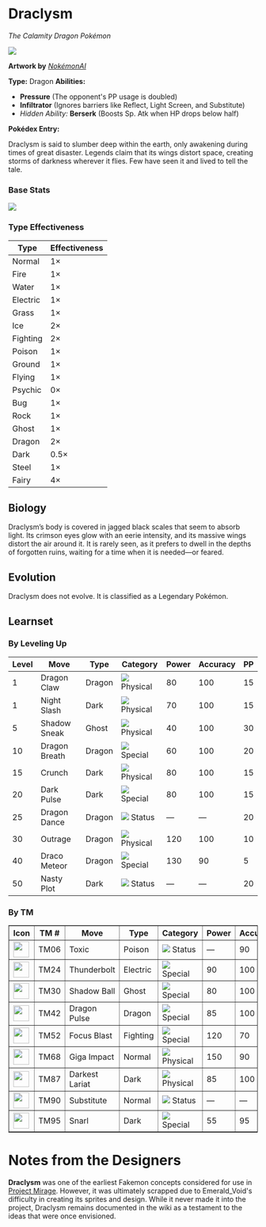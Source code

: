 # **Draclysm**  

*The Calamity Dragon Pokémon*  

<img src="https://i.imgur.com/oaew9Gg.png">

**Artwork by** *[NokémonAI](https://nokemon.eloie.tech/)*  

**Type:** Dragon
**Abilities:**  
- **Pressure** (The opponent's PP usage is doubled)  
- **Infiltrator** (Ignores barriers like Reflect, Light Screen, and Substitute)  
- *Hidden Ability:* **Berserk** (Boosts Sp. Atk when HP drops below half)  

**Pokédex Entry:**  

Draclysm is said to slumber deep within the earth, only awakening during times of great disaster. Legends claim that its wings distort space, creating storms of darkness wherever it flies. Few have seen it and lived to tell the tale.  

### **Base Stats**  

<img src="https://i.imgur.com/Y4JoOEX.png">

### **Type Effectiveness**  

| Type      | Effectiveness |  
|-----------|--------------|  
| Normal    | 1×           |  
| Fire      | 1×           |  
| Water     | 1×           |  
| Electric  | 1×           |  
| Grass     | 1×           |  
| Ice       | 2×           |  
| Fighting  | 2×           |  
| Poison    | 1×           |  
| Ground    | 1×           |  
| Flying    | 1×           |  
| Psychic   | 0×           |  
| Bug       | 1×           |  
| Rock      | 1×           |  
| Ghost     | 1×           |  
| Dragon    | 2×           |  
| Dark      | 0.5×         |  
| Steel     | 1×           |  
| Fairy     | 4×           |  





## **Biology**  

Draclysm’s body is covered in jagged black scales that seem to absorb light. Its crimson eyes glow with an eerie intensity, and its massive wings distort the air around it. It is rarely seen, as it prefers to dwell in the depths of forgotten ruins, waiting for a time when it is needed—or feared.  



## **Evolution**  

Draclysm does not evolve. It is classified as a Legendary Pokémon.  


## **Learnset**  

### **By Leveling Up**  

| Level | Move         | Type  | Category | Power | Accuracy | PP  |  
|-------|-------------|-------|----------|--------|----------|----|  
| 1     | Dragon Claw  | Dragon | <img src="https://archives.bulbagarden.net/media/upload/5/54/PhysicalIC.png"> Physical  | 80  | 100  | 15  |  
| 1     | Night Slash  | Dark   | <img src="https://archives.bulbagarden.net/media/upload/5/54/PhysicalIC.png"> Physical  | 70  | 100  | 15  |  
| 5     | Shadow Sneak  | Ghost  | <img src="https://archives.bulbagarden.net/media/upload/5/54/PhysicalIC.png"> Physical  | 40  | 100  | 30  |  
| 10    | Dragon Breath  | Dragon | <img src="https://archives.bulbagarden.net/media/upload/6/6b/SpecialIC.png"> Special  | 60  | 100  | 20  |  
| 15    | Crunch      | Dark   | <img src="https://archives.bulbagarden.net/media/upload/5/54/PhysicalIC.png"> Physical  | 80  | 100  | 15  |  
| 20    | Dark Pulse  | Dark   | <img src="https://archives.bulbagarden.net/media/upload/6/6b/SpecialIC.png"> Special  | 80  | 100  | 15  |  
| 25    | Dragon Dance  | Dragon | <img src="https://archives.bulbagarden.net/media/upload/a/a7/StatusIC.png"> Status   | —   | —    | 20  |  
| 30    | Outrage      | Dragon | <img src="https://archives.bulbagarden.net/media/upload/5/54/PhysicalIC.png"> Physical  | 120 | 100  | 10  |  
| 40    | Draco Meteor  | Dragon | <img src="https://archives.bulbagarden.net/media/upload/6/6b/SpecialIC.png"> Special  | 130 | 90   | 5   |  
| 50    | Nasty Plot   | Dark   | <img src="https://archives.bulbagarden.net/media/upload/a/a7/StatusIC.png"> Status   | —   | —    | 20  |  



### **By TM**  

<table border="1">
    <tr>
      <th>Icon</th>
      <th>TM #</th>
      <th>Move</th>
      <th>Type</th>
      <th>Category</th>
      <th>Power</th>
      <th>Accuracy</th>
      <th>PP</th>
    </tr>
    <tr>
      <td><img src="https://archives.bulbagarden.net/media/upload/9/93/Bag_TM_Poison_SV_Sprite.png" width="32" height="32"></td> <!-- Replace with specific move icon -->
      <td>TM06</td>
      <td>Toxic</td>
      <td>Poison</td>
      <td><img src="https://archives.bulbagarden.net/media/upload/a/a7/StatusIC.png"> Status</td>
      <td>—</td>
      <td>90</td>
      <td>10</td>
    </tr>
    <tr>
      <td><img src="https://archives.bulbagarden.net/media/upload/7/74/Bag_TM_Electric_SV_Sprite.png" width="32" height="32"></td>
      <td>TM24</td>
      <td>Thunderbolt</td>
      <td>Electric</td>
      <td><img src="https://archives.bulbagarden.net/media/upload/6/6b/SpecialIC.png"> Special</td>
      <td>90</td>
      <td>100</td>
      <td>15</td>
    </tr>
    <tr>
      <td><img src="https://archives.bulbagarden.net/media/upload/e/e3/Bag_TM_Ghost_SV_Sprite.png" width="32" height="32"></td>
      <td>TM30</td>
      <td>Shadow Ball</td>
      <td>Ghost</td>
      <td><img src="https://archives.bulbagarden.net/media/upload/6/6b/SpecialIC.png"> Special</td>
      <td>80</td>
      <td>100</td>
      <td>15</td>
    </tr>
    <tr>
      <td><img src="https://archives.bulbagarden.net/media/upload/3/3c/Bag_TM_Dragon_SV_Sprite.png" width="32" height="32"></td>
      <td>TM42</td>
      <td>Dragon Pulse</td>
      <td>Dragon</td>
      <td><img src="https://archives.bulbagarden.net/media/upload/6/6b/SpecialIC.png"> Special</td>
      <td>85</td>
      <td>100</td>
      <td>10</td>
    </tr>
    <tr>
      <td><img src="https://archives.bulbagarden.net/media/upload/2/29/Bag_TM_Fighting_SV_Sprite.png" width="32" height="32"></td>
      <td>TM52</td>
      <td>Focus Blast</td>
      <td>Fighting</td>
      <td><img src="https://archives.bulbagarden.net/media/upload/6/6b/SpecialIC.png"> Special</td>
      <td>120</td>
      <td>70</td>
      <td>5</td>
    </tr>
    <tr>
      <td><img src="https://archives.bulbagarden.net/media/upload/a/a5/Bag_TM_Normal_SV_Sprite.png" width="32" height="32"></td>
      <td>TM68</td>
      <td>Giga Impact</td>
      <td>Normal</td>
      <td><img src="https://archives.bulbagarden.net/media/upload/5/54/PhysicalIC.png"> Physical</td>
      <td>150</td>
      <td>90</td>
      <td>5</td>
    </tr>
    <tr>
      <td><img src="https://archives.bulbagarden.net/media/upload/0/0d/Bag_TM_Dark_SV_Sprite.png" width="32" height="32"></td>
      <td>TM87</td>
      <td>Darkest Lariat</td>
      <td>Dark</td>
      <td><img src="https://archives.bulbagarden.net/media/upload/5/54/PhysicalIC.png"> Physical</td>
      <td>85</td>
      <td>100</td>
      <td>10</td>
    </tr>
    <tr>
      <td><img src="https://archives.bulbagarden.net/media/upload/a/a5/Bag_TM_Normal_SV_Sprite.png" width="32" height="32"></td>
      <td>TM90</td>
      <td>Substitute</td>
      <td>Normal</td>
      <td><img src="https://archives.bulbagarden.net/media/upload/a/a7/StatusIC.png"> Status</td>
      <td>—</td>
      <td>—</td>
      <td>10</td>
    </tr>
    <tr>
      <td><img src="https://archives.bulbagarden.net/media/upload/0/0d/Bag_TM_Dark_SV_Sprite.png" width="32" height="32"></td>
      <td>TM95</td>
      <td>Snarl</td>
      <td>Dark</td>
      <td><img src="https://archives.bulbagarden.net/media/upload/6/6b/SpecialIC.png"> Special</td>
      <td>55</td>
      <td>95</td>
      <td>15</td>
    </tr>
  </table>
</div>

# Notes from the Designers

**Draclysm** was one of the earliest Fakemon concepts considered for use in [Project Mirage](https://emeraldvoid.github.io/pokemon-scrapyard/Project%20Mirage). However, it was ultimately scrapped due to Emerald_Void's difficulty in creating its sprites and design. While it never made it into the project, Draclysm remains documented in the wiki as a testament to the ideas that were once envisioned.
